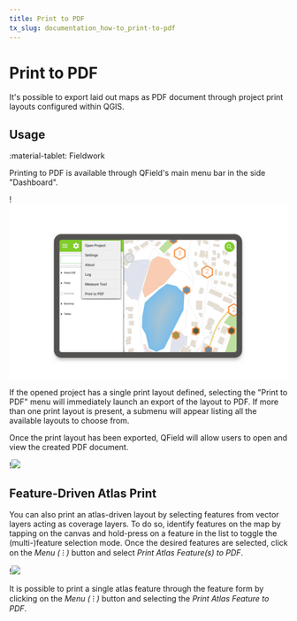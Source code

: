 ```yaml
---
title: Print to PDF
tx_slug: documentation_how-to_print-to-pdf
---
```


# Print to PDF

It's possible to export laid out maps as PDF document through project print layouts
configured within QGIS.

## Usage
:material-tablet: Fieldwork

Printing to PDF is available through QField's main menu bar in the side "Dashboard".

!![](../assets/images/print_menu.png)

If the opened project has a single print layout defined, selecting the "Print to PDF"
menu will immediately launch an export of the layout to PDF. If more than one print
layout is present, a submenu will appear listing all the available layouts to choose from.

Once the print layout has been exported, QField will allow users to open and view the
created PDF document.

!![](../assets/images/print_document.png)

## Feature-Driven Atlas Print

You can also print an atlas-driven layout by selecting features from vector layers acting as coverage layers.
To do so, identify features on the map by tapping on the canvas and hold-press on a feature in the list to toggle the (multi-)feature selection mode.
Once the desired features are selected, click on the *Menu ( ⁝ )* button and select *Print Atlas Feature(s) to PDF*.

!![](../assets/images/print_atlas_menu.png)

It is possible to print a single atlas feature through the feature form by clicking on the
*Menu ( ⁝ )* button and selecting the *Print Atlas Feature to PDF*.
